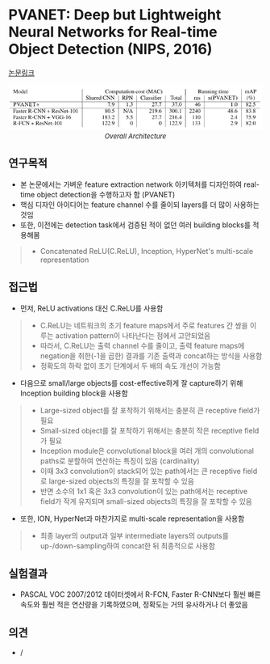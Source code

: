# PVANET: Deep but Lightweight Neural Networks for Real-time Object Detection (NIPS, 2016)

[논문링크](https://arxiv.org/abs/1608.08021)

<p align="center">
    <img width="600" alt='fig1' src="../img/kim2016pvanet.png?raw=true"></br>
    <em><font size=2>Overall Architecture</font></em>
</p>

## 연구목적
- 본 논문에서는 가벼운 feature extraction network 아키텍처를 디자인하여 real-time object detection을 수행하고자 함 (PVANET)
- 핵심 디자인 아이디어는 feature channel 수를 줄이되 layers를 더 많이 사용하는 것임
- 또한, 이전에는 detection task에서 검증된 적이 없던 여러 building blocks를 적용해봄
> - Concatenated ReLU(C.ReLU), Inception, HyperNet's multi-scale representation

## 접근법
- 먼저, ReLU activations 대신 C.ReLU를 사용함
> - C.ReLU는 네트워크의 초기 feature maps에서 주로 features 간 쌍을 이루는 activation pattern이 나타난다는 점에서 고안되었음
> - 따라서, C.ReLU는 출력 channel 수를 줄이고, 출력 feature maps에 negation을 취한(-1을 곱한) 결과를 기존 출력과 concat하는 방식을 사용함
> - 정확도의 하락 없이 초기 단계에서 두 배의 속도 개선이 가능함
- 다음으로 small/large objects를 cost-effective하게 잘 capture하기 위해 Inception building block을 사용함
> - Large-sized object를 잘 포착하기 위해서는 충분히 큰 receptive field가 필요
> - Small-sized object를 잘 포착하기 위해서는 충분히 작은 receptive field가 필요
> - Inception module은 convolutional block을 여러 개의 convolutional paths로 분할하여 연산하는 특징이 있음 (cardinality)
> - 이때 3x3 convolution이 stack되어 있는 path에서는 큰 receptive field로 large-sized objects의 특징을 잘 포착할 수 있음
> - 반면 소수의 1x1 혹은 3x3 convolution이 있는 path에서는 receptive field가 작게 유지되며 small-sized objects의 특징을 잘 포착할 수 있음
- 또한, ION, HyperNet과 마찬가지로 multi-scale representation을 사용함
> - 최종 layer의 output과 일부 intermediate layers의 outputs를 up-/down-sampling하여 concat한 뒤 최종적으로 사용함

## 실험결과
- PASCAL VOC 2007/2012 데이터셋에서 R-FCN, Faster R-CNN보다 훨씬 빠른 속도와 훨씬 적은 연산량을 기록하였으며, 정확도는 거의 유사하거나 더 좋았음

## 의견
- / 